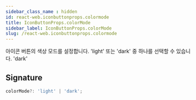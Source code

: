 ```yaml
---
sidebar_class_name : hidden
id: react-web.iconbuttonprops.colormode
title: IconButtonProps.colorMode
sidebar_label: IconButtonProps.colorMode
slug: /react-web.iconbuttonprops.colormode
---
```






아이콘 버튼의 색상 모드를 설정합니다. 'light' 또는 'dark' 중 하나를 선택할 수 있습니다.  'dark'

## Signature

```typescript
colorMode?: 'light' | 'dark';
```
